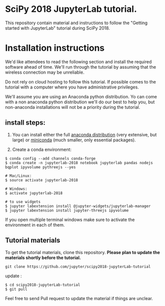 # SciPy 2018 JupyterLab tutorial. 

This repository contain material and instructions to follow the "Getting started with JupyterLab" tutorial during SciPy 2018.

# Installation instructions

We'd like attendees to read the following section and install the required
software ahead of time. We'll run through the tutorial by assuming that the
wireless connection may be unreliable.

Do not rely on cloud hosting to follow this tutorial. If possible comes to the
tutorial with a computer where you have administrative privileges.

We'll assume you are using an Anaconda python distribution. Yo can come with a
non anaconda python distribution we'll do our best to help you, but
non-anaconda installations will not be a priority during the tutorial. 

## install steps:

1. You can install either the full [anaconda distribution](https://www.continuum.io/downloads) (very extensive, but large) or [miniconda](https://conda.io/miniconda.html) (much smaller, only essential packages).

2. Create a conda environment:

```
$ conda config --add channels conda-forge
$ conda create -n jupyterlab-2018 notebook jupyterlab pandas nodejs bqplot ipyvolume pythreejs --yes

# Mac/Linux:
$ source activate jupyterlab-2018

# Windows:
$ activate jupyterlab-2018

# to use widgets
$ jupyter labextension install @jupyter-widgets/jupyterlab-manager 
$ jupyter labextension install jupyter-threejs ipyvolume

```

If you open multiple terminal windows make sure to activate the environment in each of them.


## Tutorial materials

To get the tutorial materials, clone this repository. **Please plan to update the materials shortly before the tutorial.**

```
git clone https://github.com/jupyter/scipy2018-jupyterLab-tutorial
```

update :
```
$ cd scipy2018-jupyterLab-tutorial
$ git pull
```

Feel free to send Pull request to update the material if things are unclear.



